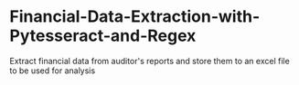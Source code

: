 # Financial-Data-Extraction-with-Pytesseract-and-Regex
Extract financial data from auditor's reports and store them to an excel file to be used for analysis
